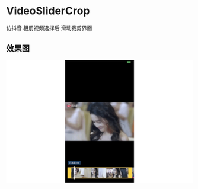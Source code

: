 # VideoSliderCrop
仿抖音 相册视频选择后 滑动裁剪界面

## 效果图

![图片效果演示](https://github.com/1401788197/VideoSliderCrop/blob/master/VideoPlayDemo/VideoCrop.gif)
